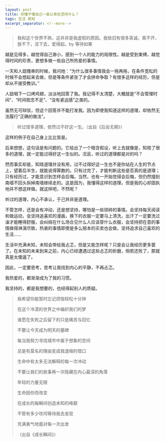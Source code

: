 ```yaml
---
layout: post
title: 你懂不懂自己一直以来在坚持什么？
tags: 生活 新知
excerpt_separator: <!--more-->
---
```


> 我和这个世界不熟，这并非是我虚假的原因。我依旧有很多真诚，离不开，放不下，活下去，爱得起。by 等待如果

越是见得多，越觉得自己渺小，感到一个人的能力的局限性。越是受到束缚，越觉得时间的珍贵，更想多做一些自己所热爱的事情。

<!--more-->

一天和人妞撸串的时候，我问他：“为什么很多事情我会一拖再拖，在条件宽松的时候不会想起来去做，但是等条件紧张了才会拼命争取？有很多这样的经历，但是却从不接受教训。”

人妞咽下一口烤鸡翅，淡淡地回答了我。我记得不太清楚，大概就是“不会管理时间”、“时间观念不足”、“没有紧迫感”之类的。

虽然无可辩驳，但这个回答并不能打发我。因为即使我知道这样的道理，却依然无法履行“正确的做法”。

> 听过很多道理，依然过不好这一生。（出自《后会无期》）

这样的例子在自己身上比比皆是。

后来想想，这句话是有问题的。它给出了一个暗含假设，听上去就像是，知晓了很多的道理，就一定能过得好这一生似的。况且，听过的道理都是对的吗？

然而事实却是，知晓道理并没有用，过不过得好这一生也不是你站在人生的节点上，望着后半生，就能说得算数的。只有过完了，才能判断这些是否真的是道理；只有经历过，才能意识到怎样会后悔。当然，也有一开始觉得会后悔，但仍然撞到南墙不回头拆掉南墙继续走的。这是因为，我懂得这样的道理，但是我的心却固执地并不想这样做。就这样吧，不然呢？

听过的道理，内心不承认，于己并非是道理。

不管怎样，还是会有冲动，还是想坚持，哪怕是一些琐碎的事情。会坚持每天阅读和做运动，会坚持追喜欢的漫画，换下的衣服一定要马上清洗，出汗了一定要洗过澡才能睡得舒服，会纠结在什么场合见什么人应该穿什么衣服，会坚持把在意的事情做得淋漓尽致，热衷的事情即使是多么赔本的买卖也会做，坚持追求自己喜欢的生活……

生活中充满未知，未知会带给我忐忑，但是又能怎样呢？只是会让我经历更多罢了。在未知的未来到来之前，内心已经遭遇过这些忐忑的折磨，倘若还败了，那就真是太傻逼了。

因此，一定要思考，思考让我找到内心的平静，不再忐忑。

我热爱的，都渐渐成为了我的习惯。

我坚持的，都是我想要的，也经得起别人的质疑。

> 我希望你能暂时忘记烦恼轻松十分钟
>
> 在这个冷漠的世界之中编织我们的梦
>
> 谁愿在失败之后留下的只是痛苦与回忆
>
> 不要让今天成为明天的墓碑
>
> 每当我努力寻找城市中属于想象的空间
>
> 总是有莫名的理由变成我退缩的借口
>
> 生命中有太多无法解释的每一次冲动
>
> 不要让我们的故事再一次隐藏在内心最深的角落
>
> 年轻的力量无限
>
> 生命因你而改变
>
> 在成长的每瞬间创造未知的峰巅
>
> 不管有多少坎坷等待我去发现
>
> 充满勇气地面对每一次出发
>
> （出自《成长瞬间》）